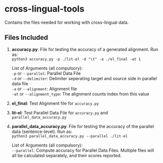 # cross-lingual-tools

Contains the files needed for working with cross-lingual data.

## Files Included
1. <b>accuracy.py</b>:	File for testing the accuracy of a generated alignment. Run as:  
	```python3 accuracy.py -p ./lit-el -d "\t" -a ./el_final -at 1```  
	
	List of Arguments (all compulsory):  
	`-p` or `--parallel`:	Parallel Data File  
	`-d` or `--delimiter`:	Delimiter seperating target and source side in parallel data file  
	`-a` or `--alignment`:	Alignment file  
	`-at` or `--alignment_type`:	The alignment counts index from this value

2. <b>el_final</b>:	Test Alignment file for `accuracy.py`

3. <b>lit-el</b>:	Test Parallel Data File for `accuracy.py` and `parallel_data_accuracy.py`

4. <b>parallel_data_accuracy.py</b>:	File for testing the accuracy of the parallel data (sentence-level). Run as:  
	```python3 parallel_data_accuracy.py --parallel ./lit-el```  
	
	List of Arguments (all compulsory):  
	`--parallel`:	Compute accuracy for Parallel Data Files. Multiple files will all be calculated separately, and their scores reported.
